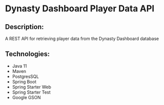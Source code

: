 # Dynasty Dashboard Player Data API
## Description:
A REST API for retrieving player data from the Dynasty Dashboard database
## Technologies:
- Java 11
- Maven
- PostgresSQL
- Spring Boot
- Spring Starter Web
- Spring Starter Test
- Google GSON

